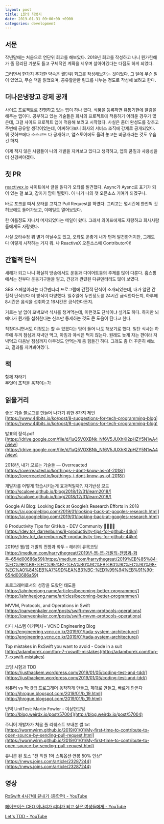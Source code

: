 ```yaml
---
layout: post
title: 1월의 최명지
date: 2019-01-31 09:00:00 +0900
categories: development
---
```


## 서문
작년말에는 처음으로 연단위 회고를 해보았다. 2018년 회고를 작성하고 나니 뭔가한해가 좀 정리된 기분도 들고 구체적인 계획을 세우며 살아야겠다는 다짐도 하게 되었다.

그러면서 한가지 추가한 약속은 월단위 회고를 작성해보자는 것이었다. 그 달에 무슨 일이 있었고, 무슨 책을 읽었으며, 공유할만한 링크를 나누는 정도로 작성해 보려고 한다.

## 더나은냉장고 강제 공개
사이드 프로젝트로 진행하고 있는 앱이 하나 있다. 식품을 등록하면 유통기한에 알림을 해주는 앱이다. 공부하고 있는 기술들은 회사의 프로젝트에 적용하기 어려운 경우가 많은데, 그걸 사이드 프로젝트 앱에 적용해 보려고 시작했다. 사실은 좀더 완성도를 갖추고 주변에 공유할 생각이었는데, 어찌하다보니 회사의 서비스 조직에 강제로 공개되었다. 뭐 깃허브에다 소스코드 다 공개하고, 앱스토어에도 올려 놓고는 비공개라는 것도 우습긴 하지.

이제 적지 않은 사람들이 나의 개발을 지켜보고 있다고 생각하고, 앱의 품질과 사용성을 더 신경써야겠다.

## 첫 PR
[reactivex.io](http://reactivex.io) 사이트에서 글을 읽다가 오타를 발견했다. Async가 Aysnc로 표기가 되어 있는 걸 보고, 갑자기 맘이 떨렸다. 아 니가 나의 첫 오픈소스 기여가 되겠구나.

바로 포크를 떠서 오타를 고치고 Pull Request를 하였다. 그리고는 몇시간에 한번씩 깃허브에도 들어가보고, 이메일도 열어보았다.

한 이틀정도 지나서 머지되었다는 메일이 왔다. 그래서 와이프에게도 자랑하고 회사사람들에게도 자랑했다.

사실 오타수정 뭐 별거 아닐수도 있고, 오타도 운좋게 내가 먼저 발견한거지만, 그래도 다 이렇게 시작하는 거지 뭐. 나 ReactiveX 오픈소스에 Contributor야!

## 간헐적 단식
새해가 되고 나니 확실히 방송에서도 운동과 다이어트등의 주제를 많이 다룬다. 홈쇼핑에서는 전부다 운동기구들을 팔고, 건강과 관련된 다큐멘터리도 많이 보였다.

SBS 스페셜이라는 다큐멘터리 프로그램에 간헐적 단식이 소개되었는데, 내가 알던 간헐적 단식보다 더 방식이 다양했다. 일주일에 두번정도를 24시간 금식한다든지, 하루에 8시간은 음식을 섭취하고 16시간은 금식한다든지.

거르는 날 없이 꼬박꼬박 식사를 챙겨먹는데, 이런것도 단식이냐 싶기도 하다. 하지만 뇌에다가 뭔가를 섭취한다는 신호만 통제하는 것도 큰 도움이 된다고 한다.

직장다니면서도 이정도는 할 수 있겠다는 맘이 들어 나도 해보기로 했다. 일단 식사는 하루에 두끼 점심과 저녁만 먹고, 아침과 야식은 먹지 않는다. 원래도 늦게 자는 편이라 저녁먹고 다음날 점심까지 아무것도 안먹는게 좀 힘들긴 하다. 그래도 좀 더 꾸준히 해보고, 결과를 지켜봐야겠다.

## 책
함께 자라기<br/>
무엇이 조직을 움직이는가

## 읽을거리
좋은 기술 블로그를 만들어 나가기 위한 8가지 제언<br/>
[https://www.44bits.io/ko/post/8-suggestions-for-tech-programming-blog](https://www.44bits.io/ko/post/8-suggestions-for-tech-programming-blog)

발표의 정석.pdf<br/>
[https://drive.google.com/file/d/1uQ5VOXBNk_Nf6V5JUXhKl2pHZY5N1wA4/view](https://drive.google.com/file/d/1uQ5VOXBNk_Nf6V5JUXhKl2pHZY5N1wA4/view)

2018년, 내가 모르는 기술들 — Overreacted<br/>
[https://overreacted.io/ko/things-i-dont-know-as-of-2018/](https://overreacted.io/ko/things-i-dont-know-as-of-2018/)

개발자를 어떻게 학습시키는게 효과적일까?. 자기반성 모드<br/>
[http://sculove.github.io/blog/2018/12/31/learn2018/](http://sculove.github.io/blog/2018/12/31/learn2018/)

Google AI Blog: Looking Back at Google’s Research Efforts in 2018<br/>
[https://ai.googleblog.com/2019/01/looking-back-at-googles-research.html](https://ai.googleblog.com/2019/01/looking-back-at-googles-research.html)

8 Productivity Tips for GitHub - DEV Community 👩‍💻👨‍💻<br/>
[https://dev.to/_darrenburns/8-productivity-tips-for-github-44kn](https://dev.to/_darrenburns/8-productivity-tips-for-github-44kn)

2019년 웹/앱 개발의 전망과 화두 – 해리의 유목코딩<br/>
[https://medium.com/harrythegreat/2019년-웹-앱-개발의-전망과-화두-654d00686a59](https://medium.com/harrythegreat/2019%EB%85%84-%EC%9B%B9-%EC%95%B1-%EA%B0%9C%EB%B0%9C%EC%9D%98-%EC%A0%84%EB%A7%9D%EA%B3%BC-%ED%99%94%EB%91%90-654d00686a59)

프로그래머로서의 성장을 도왔던 태도들<br/>
[https://ahnheejong.name/articles/becoming-better-programmer/](https://ahnheejong.name/articles/becoming-better-programmer/)

MVVM, Protocols, and Operations in Swift<br/>
[https://parveenkaler.com/posts/swift-mvvm-protocols-operations](https://parveenkaler.com/posts/swift-mvvm-protocols-operations)

타다 시스템 아키텍처 - VCNC Engineering Blog<br/>
[http://engineering.vcnc.co.kr/2019/01/tada-system-architecture/](http://engineering.vcnc.co.kr/2019/01/tada-system-architecture/)

Top mistakes in RxSwift you want to avoid - Code in a suit<br/>
[http://adamborek.com/top-7-rxswift-mistakes](http://adamborek.com/top-7-rxswift-mistakes)

코딩 시험과 TDD<br/>
[https://justhackem.wordpress.com/2019/01/05/coding-test-and-tdd/](https://justhackem.wordpress.com/2019/01/05/coding-test-and-tdd/)

컴퓨터 vs 책: B급 프로그래머 동작하게 만들고, 제대로 만들고, 빠르게 만든다<br/>
[http://jhrogue.blogspot.com/2019/01/b_19.html](http://jhrogue.blogspot.com/2019/01/b_19.html)

번역 UnitTest: Martin Fowler - 이상한모임<br/>
[http://blog.weirdx.io/post/57004](http://blog.weirdx.io/post/57004)

주니어 개발자가 처음 풀 리퀘스트 보내본 썰.txt<br/>
[https://wormwlrm.github.io/2019/01/01/My-first-time-to-contribute-to-open-source-by-sending-pull-request.html](https://wormwlrm.github.io/2019/01/01/My-first-time-to-contribute-to-open-source-by-sending-pull-request.html)

유니콘 된 토스 "전 직원 1억 스톡옵션·연봉 50% 인상"<br/>
[https://news.joins.com/article/23287244](https://news.joins.com/article/23287244)

## 영상

[RxSwift 4시간에 끝내기 (종합편) - YouTube](https://www.youtube.com/watch?v=w5Qmie-GbiA&list=PL03rJBlpwTaAh5zfc8KWALc3ADgugJwjq)

[헤이조이스 CEO 이나리가 리더가 되고 싶은 여성들에게 - YouTube](https://www.youtube.com/watch?v=HJ38uLfFEIY)

[Let's TDD - YouTube](https://www.youtube.com/watch?v=meTnd09Pf_M&list=LLU0hPAJIPGzCLqc3J3aKchQ&t=471s&index=14)
